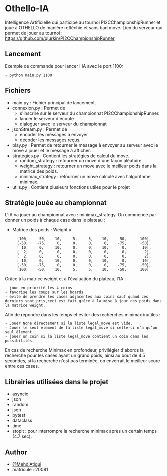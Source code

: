 # Othello-IA

Intelligence Artificielle qui participe au tournoi PI2CChampionshipRunner et joue à OTHELLO de manière refléchie et sans bad move. 
Lien du serveur qui permet de jouer au tournoi : https://github.com/qlurkin/PI2CChampionshipRunner

## Lancement

Exemple de commande pour lancer l'IA avec le port 1100:

    - python main.py 1100
## Fichiers

 - main.py : Fichier principal de lancement.
 - connexion.py : Permet de 
    - s'inscrire sur le serveur du championnat PI2CChampionshipRunner.
    - lancer le serveur d'écoute
    - dialoguer avec le serveur du championnat
 - jsonStream.py : Permet de 
    - encoder les messages à envoyer
    - décoder les messages reçus.
 - play.py : Permet de retourner le message à envoyer au serveur avec le move à jouer et le message à afficher.
 - strategies.py : Contient les stratégies de calcul du move.
    - random_strategy : retourner un move d'une façon aléatoire.
    - weight_strategy : retourner un move avec le meilleur poids dans la matrice des poids.
    - minimax_strategy : retourner un move calculé avec l'algorithme minimax.
 - utils.py : Contient plusieurs fonctions utiles pour le projet

## Stratégie jouée au championnat
L'IA va jouer au championnat avec : minimax_strategy.
On commence par donner un poids à chaque case dans le plateau :
- Matrice des poids : Weight = 

        [100,    -50,    10,     5,     5,    10,    -50,      100],
        [-50,    -75,     0,     0,     0,     0,    -75,      -50],
        [ 10,     0,     10,     0,     0,    10,      0,       10],
        [  2,     0,      0,     0,     0,     0,      0,        2],
        [  2,     0,      0,     0,     0,     0,      0,        2],
        [ 10,     0,     10,     0,     0,    10,      0,       10],
        [-50,    -75,     0,     0,     0,     0,    -75,      -50],
        [100,    -50,    10,     5,     5,    10,    -50,      100]
   

Grâce à la matrice weight et à l'évaluation du plateau, l'IA :

    - joue en priorité les 4 coins
    - favorise les coups sur les boards
    - évite de prendre les cases adjacentes aux coins sauf quand ces derniers sont pris,ceci est fait grâce à la mise à jour des poids dans la matrice weight.

Afin de répondre dans les temps et éviter des recherches minimax inutiles :

    - Jouer None directement si la liste legal_move est vide.
    - Jouer le seul élement de la liste legal_move si celle-ci n'a qu'un seul élement.
    - jouer un coin si la liste legal_move contient un coin dans les possibilités.

En cas de recherche Minimax en profondeur, privilégier d'abords la recherche pour les cases ayant un grand poids, ainsi au bout de 4.5 secondes, si la recherche n'est pas terminée, on enverrait le meilleur score entre ces cases.

## Librairies utilisées dans le projet
- asyncio
- json
- random
- json
- pytest
- dataclass
- time
- stopit : pour interrompre la recherche minimax après un certain temps (4.7 sec).

## Author
- [@MehdiAtigui](https://github.com/mehdiatigui/othello-IA)
- matricule : 20081



